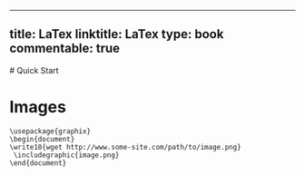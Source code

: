 
---
title: LaTex
linktitle: LaTex
type: book
commentable: true
---

﻿# Quick Start

# Images

```\documentclass{article}
\usepackage{graphix}
\begin{document}
\write18{wget http://www.some-site.com/path/to/image.png}
 \includegraphic{image.png}
\end{document}
```

    